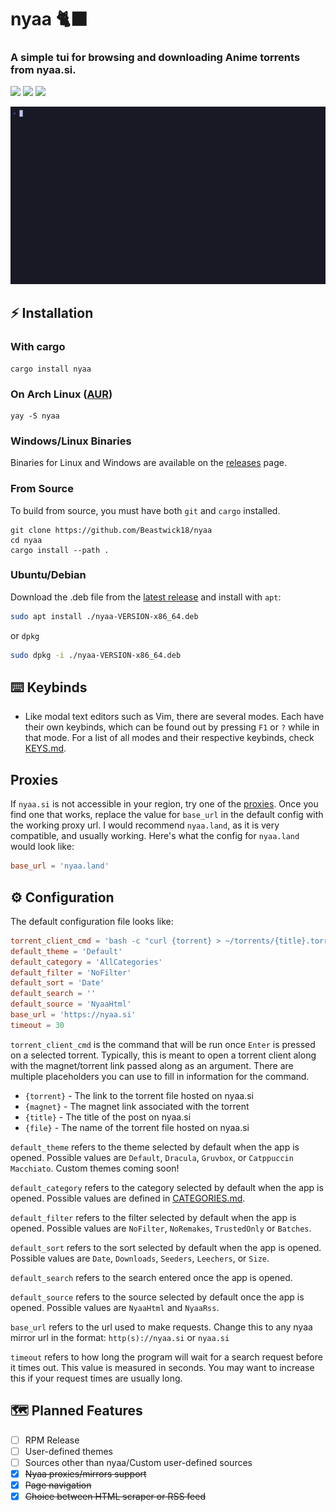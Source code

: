 <h1 align="left">nyaa 🐈‍⬛</h1>
<h3>A simple tui for browsing and downloading Anime torrents from nyaa.si.</h3>
<p>
  <a href="https://github.com/Beastwick18/nyaa/releases/latest"><img src="https://img.shields.io/github/v/release/Beastwick18/nyaa.svg?color=#2ea043" /></a>
  <a href="https://aur.archlinux.org/packages/nyaa"><img src="https://img.shields.io/aur/version/nyaa?color=blue" /></a>
  <a href="https://crates.io/crates/nyaa"><img src="https://img.shields.io/crates/v/nyaa" /></a>
</p>

<p align="center">
  <img src="assets/tty.gif" width="800" alt="animated" />
</p>

## ⚡ Installation
### With cargo
```
cargo install nyaa
```

### On Arch Linux ([AUR](https://aur.archlinux.org/packages/nyaa))
```
yay -S nyaa
```

### Windows/Linux Binaries
Binaries for Linux and Windows are available on the [releases](https://github.com/Beastwick18/nyaa/releases/latest) page.

### From Source
To build from source, you must have both `git` and `cargo` installed.
```
git clone https://github.com/Beastwick18/nyaa
cd nyaa
cargo install --path .
```

### Ubuntu/Debian
Download the .deb file from the [latest release](https://github.com/Beastwick18/nyaa/releases/latest) and install with `apt`:
```sh
sudo apt install ./nyaa-VERSION-x86_64.deb
```
or `dpkg`
```sh
sudo dpkg -i ./nyaa-VERSION-x86_64.deb
```

## ⌨️ Keybinds
- Like modal text editors such as Vim, there are several modes. Each have their own keybinds, which can be found out by pressing `F1` or `?` while in that mode. For a list of all modes and their respective keybinds, check [KEYS.md](KEYS.md).

## Proxies
If `nyaa.si` is not accessible in your region, try one of the [proxies](https://nyaatorrents.info/#proxy). Once you find one that works, replace the value for `base_url` in the default config with the working proxy url. I would recommend `nyaa.land`, as it is very compatible, and usually working. Here's what the config for `nyaa.land` would look like:
```toml
base_url = 'nyaa.land'
```

## ⚙️ Configuration
The default configuration file looks like:
```toml
torrent_client_cmd = 'bash -c "curl {torrent} > ~/torrents/{title}.torrent"'
default_theme = 'Default'
default_category = 'AllCategories'
default_filter = 'NoFilter'
default_sort = 'Date'
default_search = ''
default_source = 'NyaaHtml'
base_url = 'https://nyaa.si'
timeout = 30
```
`torrent_client_cmd` is the command that will be run once `Enter` is pressed on a selected torrent. Typically, this is meant to open a torrent client along with the magnet/torrent link passed along as an argument. There are multiple placeholders you can use to fill in information for the command.
  - `{torrent}` - The link to the torrent file hosted on nyaa.si
  - `{magnet}` - The magnet link associated with the torrent
  - `{title}` - The title of the post on nyaa.si
  - `{file}` - The name of the torrent file hosted on nyaa.si

`default_theme` refers to the theme selected by default when the app is opened. Possible values are `Default`, `Dracula`, `Gruvbox`, or `Catppuccin Macchiato`. Custom themes coming soon!

`default_category` refers to the category selected by default when the app is opened. Possible values are defined in [CATEGORIES.md](./CATEGORIES.md).

`default_filter` refers to the filter selected by default when the app is opened. Possible values are `NoFilter`, `NoRemakes`, `TrustedOnly` or `Batches`.

`default_sort` refers to the sort selected by default when the app is opened. Possible values are `Date`, `Downloads`, `Seeders`, `Leechers`, or `Size`.

`default_search` refers to the search entered once the app is opened.

`default_source` refers to the source selected by default once the app is opened. Possible values are `NyaaHtml` and `NyaaRss`.

`base_url` refers to the url used to make requests. Change this to any nyaa mirror url in the format: `http(s)://nyaa.si` or `nyaa.si`

`timeout` refers to how long the program will wait for a search request before it times out. This value is measured in seconds. You may want to increase this if your request times are usually long.

## 🗺️ Planned Features
- [ ] RPM Release
- [ ] User-defined themes
- [ ] Sources other than nyaa/Custom user-defined sources
- [x] ~~Nyaa proxies/mirrors support~~
- [x] ~~Page navigation~~
- [x] ~~Choice between HTML scraper or RSS feed~~
